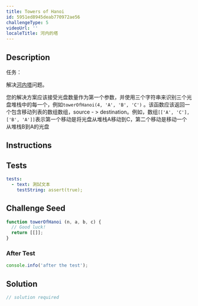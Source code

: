 ```yaml
---
title: Towers of Hanoi
id: 5951ed8945deab770972ae56
challengeType: 5
videoUrl: ''
localeTitle: 河内的塔
---
```


## Description
<section id="description">任务： <p>解决<a href="https://en.wikipedia.org/wiki/Towers_of_Hanoi" title="wp：Towers_of_Hanoi">河内塔</a>问题。 </p><p>您的解决方案应该接受光盘数量作为第一个参数，并使用三个字符串来识别三个光盘堆栈中的每一个，例如<code>towerOfHanoi(4, &#39;A&#39;, &#39;B&#39;, &#39;C&#39;)</code> 。该函数应该返回一个包含移动列表的数组数组，source  - &gt; destination。例如，数组<code>[[&#39;A&#39;, &#39;C&#39;], [&#39;B&#39;, &#39;A&#39;]]</code>表示第一个移动是将光盘从堆栈A移动到C，第二个移动是移动一个从堆栈B到A的光盘</p></section>

## Instructions
<section id="instructions">
</section>

## Tests
<section id='tests'>

```yml
tests:
  - text: 測試文本
    testString: assert(true);

```

</section>

## Challenge Seed
<section id='challengeSeed'>

<div id='js-seed'>

```js
function towerOfHanoi (n, a, b, c) {
  // Good luck!
  return [[]];
}

```

</div>


### After Test
<div id='js-teardown'>

```js
console.info('after the test');
```

</div>

</section>

## Solution
<section id='solution'>

```js
// solution required
```
</section>
